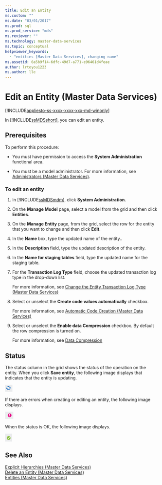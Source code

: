 ```yaml
---
title: Edit an Entity
ms.custom: ""
ms.date: "03/01/2017"
ms.prod: sql
ms.prod_service: "mds"
ms.reviewer: ""
ms.technology: master-data-services
ms.topic: conceptual
helpviewer_keywords: 
  - "entities [Master Data Services], changing name"
ms.assetid: 6a5b9f14-6dfc-49d7-a771-e96461d4feae
author: lrtoyou1223
ms.author: lle
---
```

# Edit an Entity (Master Data Services)

[!INCLUDE[appliesto-ss-xxxx-xxxx-xxx-md-winonly](../includes/appliesto-ss-xxxx-xxxx-xxx-md-winonly.md)]

  In [!INCLUDE[ssMDSshort](../includes/ssmdsshort-md.md)], you can edit an entity.  
  
## Prerequisites  
 To perform this procedure:  
  
-   You must have permission to access the **System Administration** functional area.  
  
-   You must be a model administrator. For more information, see [Administrators &#40;Master Data Services&#41;](../master-data-services/administrators-master-data-services.md).  
  
### To edit an entity  
  
1.  In [!INCLUDE[ssMDSmdm](../includes/ssmdsmdm-md.md)], click **System Administration**.  
  
2.  On the **Manage Model** page, select a model from the grid and then click **Entities**.  
  
3.  On the **Manage Entity** page, from the grid, select the row for the entity that you want to change and then click **Edit**.  
  
4.  In the **Name** box, type the updated name of the entity..  
  
5.  In the **Description** field, type the updated description of the entity.  
  
6.  In the **Name for staging tables** field, type the updated name for the staging table.  
  
7.  For the **Transaction Log Type** field, choose the updated transaction log type in the drop-down list.  
  
     For more information, see [Change the Entity Transaction Log Type &#40;Master Data Services&#41;](../master-data-services/change-the-entity-transaction-log-type-master-data-services.md)  
  
8.  Select or unselect the **Create code values automatically** checkbox.  
  
     For more information, see [Automatic Code Creation &#40;Master Data Services&#41;](../master-data-services/automatic-code-creation-master-data-services.md)  
  
9. Select or unselect the **Enable data Compression** checkbox. By default the row compression is turned on.  
  
     For more information, see [Data Compression](../relational-databases/data-compression/data-compression.md)  
  
## Status  
 The status column in the grid shows the status of the operation on the entity. When you click **Save entity**, the following image displays that indicates that the entity is updating.  
  
 ![Icon for updating status](../master-data-services/media/mds-statusicon-updating.png "Icon for updating status")  
  
 If there are errors when creating or editing an entity, the following image displays.  
  
 ![Icon for error status](../master-data-services/media/mds-statusicon-error.png "Icon for error status")  
  
 When the status is OK, the following image displays.  
  
 ![Icon for OK status](../master-data-services/media/mds-statusicon-ok.png "Icon for OK status")  
  
## See Also  
 [Explicit Hierarchies &#40;Master Data Services&#41;](../master-data-services/explicit-hierarchies-master-data-services.md)   
 [Delete an Entity &#40;Master Data Services&#41;](../master-data-services/delete-an-entity-master-data-services.md)   
 [Entities &#40;Master Data Services&#41;](../master-data-services/entities-master-data-services.md)  
  
  
